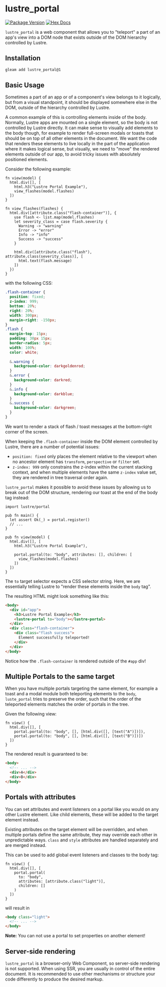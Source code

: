 # lustre_portal

[![Package Version](https://img.shields.io/hexpm/v/lustre_portal)](https://hex.pm/packages/lustre_portal)
[![Hex Docs](https://img.shields.io/badge/hex-docs-ffaff3)](https://hexdocs.pm/lustre_portal/)

`lustre_portal` is a web component that allows you to "teleport" a part of an
app's view into a DOM node that exists outside of the DOM hierarchy controlled
by Lustre.

## Installation

```sh
gleam add lustre_portal@1
```

## Basic Usage

Sometimes a part of an app or of a component's view belongs to it logically, but
from a visual standpoint, it should be displayed somewhere else in the DOM,
outside of the hierarchy controlled by Lustre.

A common example of this is controlling elements inside of the body. Normally,
Lustre apps are mounted on a single element, so the body is not controlled by
Lustre directly. It can make sense to visually add elements to the body though,
for example to render full-screen modals or toasts that should be on top of all
other elements in the document. We want the code that renders these elements to
live locally in the part of the application where it makes logical sense, but
visually, we need to "move" the rendered elements outside of our app, to avoid
tricky issues with absolutely positioned elements.

Consider the following example:

```gleam
fn view(model) {
  html.div([], [
    html.h3("Lustre Portal Example"),
    view_flashes(model.flashes)
  ])
}

fn view_flashes(flashes) {
  html.div([attribute.class("flash-container")], {
    use flash <- list.map(model.flashes)
    let severity_class = case flash.severity {
      Warning -> "warning"
      Error -> "error"
      Info -> "info"
      Success -> "success"
    }
    
    html.div([attribute.class("flash"), attribute.class(severity_class)], [
      html.text(flash.message)
    ])
  })
}
```

with the following CSS:

```css
.flash-container {
  position: fixed;
  z-index: 999;
  bottom: 20%;
  right: 20%;
  width: 300px;
  margin-right: -150px;
}
.flash {
  margin-top: 15px;
  padding: 30px 15px;
  border-radius: 5px;
  width: 100%;
  color: white;
  
  &.warning {
    background-color: darkgoldenrod;
  }
  &.error {
    background-color: darkred;
  }
  &.info {
    background-color: darkblue;
  }
  &.success {
    background-color: darkgreen;
  }
}
```

We want to render a stack of flash / toast messages at the bottom-right corner
of the screen.

When keeping the `.flash-container` inside the DOM element controlled by Lustre,
there are a number of potential issues:

- `position: fixed` only places the element relative to the viewport when no
  ancestor element has `transform`, `perspective` or `filter` set.
- `z-index: 999` only constrains the z-index within the current stacking context,
  and when multiple elements have the same `z-index` value set, they are rendered
  in tree traversal order again.

`lustre_portal` makes it possible to avoid these issues by allowing us to break
out of the DOM structure, rendering our toast at the end of the body tag instead:

```gleam
import lustre/portal

pub fn main() {
  let assert Ok(_) = portal.register()
  // ...
}

pub fn view(model) {
  html.div([], [
    html.h3("Lustre Portal Example"),

    portal.portal(to: "body", attributes: [], children: [
      view_flashes(model.flashes)
    ])
  ])
}
```

The `to` target selector expects a CSS selector string. Here, we are essentially
telling Lustre to "render these elements inside the `body` tag".

The resulting HTML might look something like this:

```html
<body>
  <div id="app">
    <h3>Lustre Portal Example</h3>
    <lustre-portal to="body"></lustre-portal>
  </div>
  <div class="flash-container">
    <div class="flash success">
      Element successfully teleported!
    </div>
  </div>
</body>
```

Notice how the `.flash-container` is rendered outside of the `#app` div!

## Multiple Portals to the same target

When you have multiple portals targeting the same element, for example a toast
and a modal module both teleporting elements to the `body`, `luste_portal` tries
to preserve the order, such that the order of the teleported elements matches
the order of portals in the tree.

Given the following view:

```gleam
fn view() {
  html.div([], [
    portal.portal(to: "body", [], [html.div([], [text("A")])]),
    portal.portal(to: "body", [], [html.div([], [text("B")])])
  ])
}
```

The rendered result is guaranteed to be:

```html
<body>
  <!-- ... -->
  <div>A</div>
  <div>B</div>
</body>
```

## Portals with attributes

You can set attributes and event listeners on a portal like you would on any
other Lustre element. Like child elements, these will be added to the target
element instead.

Existing attributes on the target element will be overridden, and when multiple
portals define the same attribute, they may override each other in unpredictable
ways. `class` and `style` attributes are handled separately and are merged instead.

This can be used to add global event listeners and classes to the body tag:

```gleam
fn view() {
  html.div([], [
    portal.portal(
      to: "body",
      attributes: [attribute.class("light")],
      children: []
    )
  ])
}
```

will result in

```html
<body class="light">
  <!-- ... -->
</body>
```

**Note:** You can not use a portal to set properties on another element!

## Server-side rendering

`lustre_portal` is a browser-only Web Component, so server-side rendering is not
supported. When using SSR, you are usually in control of the entire document. It
is recommended to use other mechanisms or structure your code differently to
produce the desired markup.

